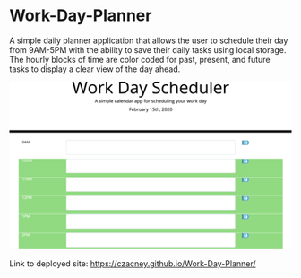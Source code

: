 # Work-Day-Planner

A simple daily planner application that allows the user to schedule their day from 9AM-5PM with the ability to save their daily tasks using local storage. The hourly blocks of time are color coded for past, present, and future tasks to display a clear view of the day ahead.

![screenshot](./assets/Screenshot.png)


Link to deployed site:
https://czacney.github.io/Work-Day-Planner/
